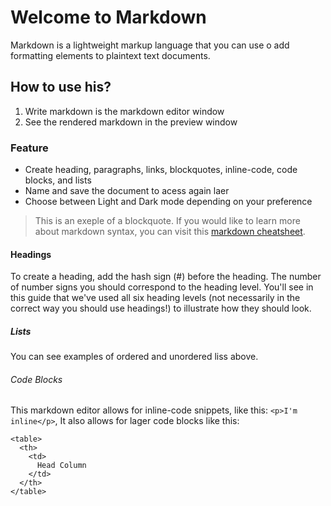 # Welcome to Markdown

Markdown is a lightweight markup language that you can use o add formatting elements to plaintext text documents.

## How to use his?

1. Write markdown is the markdown editor window
2. See the rendered markdown in the preview window

### Feature

- Create heading, paragraphs, links, blockquotes, inline-code, code blocks, and lists
- Name and save the document to acess again laer
- Choose between Light and Dark mode depending on your preference

> This is an exeple of a blockquote. If you would like to learn more about markdown syntax, you can visit this [markdown cheatsheet](https://www.markdown.org.cheat-sheet).

#### Headings

To create a heading, add the hash sign (#) before the heading. The number of number signs you should correspond to the heading level. You'll see in this guide that we've used all six heading levels (not necessarily in the correct way you should use headings!) to illustrate how they should look.

##### Lists

You can see examples of ordered and unordered liss above.

###### Code Blocks

This markdown editor allows for inline-code snippets, like this: `<p>I'm inline</p>`, It also allows for lager code blocks like this:

```
<table>
  <th>
    <td>
      Head Column
    </td>
  </th>
</table>
```